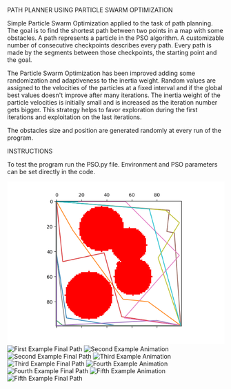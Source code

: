 PATH PLANNER USING PARTICLE SWARM OPTIMIZATION

Simple Particle Swarm Optimization applied to the task of path planning.
The goal is to find the shortest path between two points in a map with some obstacles.
A path represents a particle in the PSO algorithm. A customizable number of consecutive checkpoints describes every path. Every path is made by the segments between those checkpoints, the starting point and the goal.

The Particle Swarm Optimization has been improved adding some randomization and adaptiveness to the inertia weight.
Random values are assigned to the velocities of the particles at a fixed interval and if the global best values doesn't improve after many iterations.
The inertia weight of the particle velocities is initially small and is increased as the iteration number gets bigger.
This strategy helps to favor exploration during the first iterations and exploitation on the last iterations.

The obstacles size and position are generated randomly at every run of the program.


INSTRUCTIONS

To test the program run the PSO.py file.
Environment and PSO parameters can be set directly in the code.

![First Example Animation](./images/anim3.gif)
![First Example Final Path](https://github.com/CarloLonghi/PSO-PathPlanning/tree/main/images/final_path3.png)
![Second Example Animation](https://github.com/CarloLonghi/PSO-PathPlanning/tree/main/images/anim4.gif)
![Second Example Final Path](https://github.com/CarloLonghi/PSO-PathPlanning/tree/main/images/final_path4.png)
![Third Example Animation](https://github.com/CarloLonghi/PSO-PathPlanning/tree/main/images/anim5.gif)
![Third Example Final Path](https://github.com/CarloLonghi/PSO-PathPlanning/tree/main/images/final_path5.png)
![Fourth Example Animation](https://github.com/CarloLonghi/PSO-PathPlanning/tree/main/images/anim6.gif)
![Fourth Example Final Path](https://github.com/CarloLonghi/PSO-PathPlanning/tree/main/images/final_path6.png)
![Fifth Example Animation](https://github.com/CarloLonghi/PSO-PathPlanning/tree/main/images/anim7.gif)
![Fifth Example Final Path](https://github.com/CarloLonghi/PSO-PathPlanning/tree/main/images/final_path7.png)
